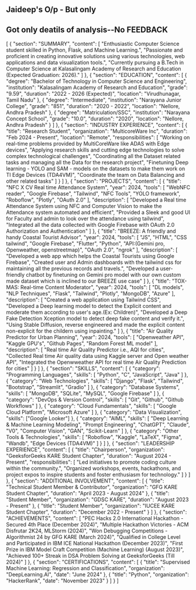 ## Jaideep's O/p - But only
## Got only deatils of analysis--No FEEDBACK

[
  {
    "section": "SUMMARY",
    "content": [
      "Enthusiastic Computer Science student skilled in Python, Flask, and Machine Learning.",
      "Passionate and proficient in creating innovative solutions using various technologies, web applications and data visualization tools.",
      "Currently pursuing a B.Tech in Computer Science at Kalasalingam Academy of Research and Education (Expected Graduation: 2026)."
    ]
  },
  {
    "section": "EDUCATION",
    "content": [
      {
        "degree": "Bachelor of Technology in Computer Science and Engineering",
        "institution": "Kalasalingam Academy of Research and Education",
        "grade": "9.59",
        "duration": "2022 - 2026 (Expected)",
        "location": "Virudhunagar, Tamil Nadu"
      },
      {
        "degree": "Intermediate",
        "institution": "Narayana Junior College",
        "grade": "851",
        "duration": "2020 - 2022",
        "location": "Nellore, Andhra Pradesh"
      },
      {
        "degree": "Matriculation/SSC",
        "institution": "Narayana Concept School",
        "grade": "10.0",
        "duration": "2020",
        "location": "Nellore, Andhra Pradesh"
      }
    ]
  },
  {
    "section": "INDUSTRY EXPERIENCE",
    "content": [
      {
        "title": "Research Student",
        "organization": "MulticoreWare Inc",
        "duration": "Feb 2024 - Present",
        "location": "Remote",
        "responsibilities": [
          "Working on real-time problems provided by MultiCoreWare like ADAS with Edge devices",
          "Applying research skills and cutting edge technologies to solve complex technological challenges",
          "Coordinating all the Dataset related tasks and managing all the Data for the research project",
          "Finetuning Deep learning - YOLO and SAM - models on the datasets to make them work on TI Edge Devices (TDA4VM)",
          "Coordinate the team on Data Balancing and other related tasks"
        ]
      }
    ]
  },
  {
    "section": "PROJECTS",
    "content": [
      {
        "title": "NFC X CV Real time Attendance System",
        "year": 2024,
        "tools": [
          "WebNFC reader",
          "Google Firebase",
          "Tailwind",
          "NFC Tools",
          "YOLO framework",
          "Roboflow",
          "Plotly",
          "OAuth 2.0"
        ],
        "description": [
          "Developed a Real time Attendance System using NFC and Computer Vision to make the Attendance system automated and efficient",
          "Provided a Sleek and good UI for Faculty and admin to look over the attendance using tailwind",
          "Integrated all the data collected with Google Firebase with OAuth 2.0 Authorization and Authentication"
        ]
      },
      {
        "title": "BREEZE: A friendly and handy Coastal Tourist Advisor",
        "year": 2024,
        "tools": [
          "JS",
          "HTML",
          "CSS tailwind",
          "Google Firebase",
          "Flutter",
          "Python",
          "API:(Gemini pro, Openweather, openstreetmap)",
          "OAuth 2.0",
          "ngrok"
        ],
        "description": [
          "Developed a web app which helps the Coastal Tourists using Google Firebase",
          "Created user and Admin dashboards with the tailwind css for maintaining all the previous records and travels.",
          "Developed a user-friendly chatbot by finetuning on Gemini pro model with our own custom made dataset which is inclined to our BREEZE use case"
        ]
      },
      {
        "title": "TOX-MAS: Real-time Content Moderator",
        "year": 2024,
        "tools": [
          "DL models",
          "NLP Techniques",
          "Flask",
          "Tailwind",
          "Plotly",
          "MongoDB",
          "Azure"
        ],
        "description": [
          "Created a web application using Tailwind CSS",
          "Developed a Deep learning model to detect the Explicit content and moderate them according to user's age.(Ex: Children)",
          "Developed a Deep Fake Detection Xception model to detect deep fake content and verify it.",
          "Using Stable Diffusion, reverse engineered and made the explicit content non-explicit for the childern using inpainting."
        ]
      },
      {
        "title": "Air Quality Predictor for Urban Planning",
        "year": 2024,
        "tools": [
          "Openweather API",
          "Kaggle GPU's",
          "Github Pages",
          "Random Forest ML model"
        ],
        "description": [
          "Real time Air Quality Predictor i.e., AQI for cities",
          "Collected Real time Air quality data using Kaggle server and Open weather API",
          "Integrated the Openwweather API for real time Air Quality Prediction for cities"
        ]
      }
    ]
  },
    {
    "section": "SKILLS",
    "content": [
      {
        "category": "Programming Languages",
        "skills": [
          "Python",
          "C",
          "JavaScript",
          "Java"
        ]
      },
      {
        "category": "Web Technologies",
        "skills": [
          "Django",
          "Flask",
          "Tailwind",
          "Bootstrap",
          "Streamlit",
          "Gradio"
        ]
      },
      {
        "category": "Database Systems",
        "skills": [
          "MongoDB",
          "SQLite",
          "MySQL",
          "Google Firebase"
        ]
      },
      {
          "category": "DevOps & Version Control",
          "skills": [
              "Git", "Github", "Github Workflows"
          ]
      },
      {
        "category": "Cloud Fundamentals",
        "skills": [
          "Google Cloud Platform",
          "Microsoft Azure"
        ]
      },
      {
        "category": "Data Visualization",
        "skills": ["Google Looker"]
      },
      {
        "category": "AIML",
        "skills": [
          "Deep Learning & Machine Learning Modeling",
          "Prompt Engineering",
          "ChatGPT",
          "Claude",
          "V0",
          "Computer Vision",
          "GAN",
          "Scikit-Learn"
        ]
      },
      {
        "category": "Other Tools & Technologies",
        "skills": [
          "Roboflow",
          "Kaggle",
          "LaTeX",
          "Figma",
          "Wandb",
          "Edge Devices (TDA4VM)"
        ]
      }
    ]
  },
  {
    "section": "LEADERSHIP EXPERIENCE",
    "content": [
      {
        "title": "Chairperson",
        "organization": "GeeksforGeeks KARE Student Chapter",
        "duration": "August 2024 - Present",
        "responsibilities": [
          "Led initiatives to promote coding culture within the community.",
          "Organized workshops, events, hackathons, and project expos to inspire students and foster enthusiasm for technology."
        ]
      }
    ]
  },
  {
    "section": "ADDITIONAL INVOLVEMENT",
    "content": [
      {
        "title": "Technical Student Member & Contributor",
        "organization": "GFG KARE Student Chapter",
        "duration": "April 2023 - August 2024"
      },
      {
        "title": "Student Member",
        "organization": "GDSC KARE",
        "duration": "August 2023 - Present"
      },
      {
        "title": "Student Member",
        "organization": "IUCEE KARE Student Chapter",
        "duration": "December 2022 - Present"
      }
    ]
  },
  {
    "section": "ACHIEVEMENTS",
    "content": [
      "PEC Hacks 2.0 International Hackathon - Secured 4th Place (December 2024)",
      "Multiple Hackathon Victories - ACM Disfrutar 2K24, MLStorm (2024)",
      "Won Debugging Competitions - Algorithmist 24 by GFG KARE (March 2024)",
      "Qualified in College Level and Participated in IBM ICE National Hackathon (December 2023)",
      "First Prize in IBM Model Craft Competition (Machine Learning) (August 2023)",
      "Achieved 100+ Streak in DSA Problem Solving at GeeksforGeeks (Till 2024)"
    ]
  },
  {
    "section": "CERTIFICATIONS",
    "content": [
      {
        "title": "Supervised Machine Learning: Regression and Classification",
        "organization": "DeepLearning.AI",
        "date": "June 2024"
      },
      {
        "title": "Python",
        "organization": "HackerRank",
        "date": "November 2023"
      }
    ]
  }
]
